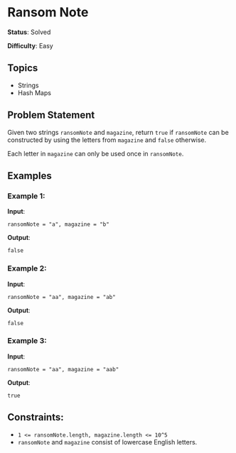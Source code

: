 ﻿# Ransom Note

**Status**: Solved

**Difficulty**: Easy

## Topics
- Strings
- Hash Maps

## Problem Statement
Given two strings `ransomNote` and `magazine`, return `true` if `ransomNote` can be constructed by using the letters from `magazine` and `false` otherwise.

Each letter in `magazine` can only be used once in `ransomNote`.

## Examples

### Example 1:
**Input**: 
```
ransomNote = "a", magazine = "b"
```
**Output**: 
```
false
```

### Example 2:
**Input**: 
```
ransomNote = "aa", magazine = "ab"
```
**Output**: 
```
false
```

### Example 3:
**Input**: 
```
ransomNote = "aa", magazine = "aab"
```
**Output**: 
```
true
```

## Constraints:
- `1 <= ransomNote.length, magazine.length <= 10^5`
- `ransomNote` and `magazine` consist of lowercase English letters.